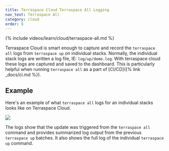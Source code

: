 ```yaml
---
title: Terraspace Cloud Terraspace All Logging
nav_text: Terraspace All
category: cloud
order: 6
---
```


{% include videos/learn/cloud/terraspace-all.md %}

Terraspace Cloud is smart enough to capture and record the `terraspace all` logs from `terraspace up` on individual stacks. Normally, the individual stack logs are written a log file, IE: `log/up/demo.log`. With terraspace cloud these logs are captured and saved to the dashboard. This is particularly helpful when running `terraspace all` as a part of [CI/CD]({% link _docs/ci.md %}).

## Example

Here's an example of what `terraspace all` logs for an individual stacks looks like on Terraspace Cloud.

![](https://img.boltops.com/images/terraspace/cloud/all/terraspace-all-logs.png)

The logs show that the update was triggered from the `terraspace all` command and provides summarized log output from the previous `terraspace up` batches. It also shows the full log of the individual `terraspace up` command.
